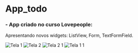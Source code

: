 # App_todo
### - App criado no curso Lovepeople:
Apresentando novos widgets: ListView, Form, TextFormField.

![Tela 1](https://github.com/AbmaPolaro/App-todo/assets/123116279/4b1c0ad0-56c6-49e7-8c2a-ff61153d406b)
![Tela 2](https://github.com/AbmaPolaro/App-todo/assets/123116279/a09e9eee-2d3b-464c-a7ca-4276ad04cdcf)
![Tela 2 1](https://github.com/AbmaPolaro/App-todo/assets/123116279/da5e04b8-bd88-4bd1-afb3-80d4c5bd3a73)
![Tela 1 1](https://github.com/AbmaPolaro/App-todo/assets/123116279/b88b9116-924f-4d8b-8eea-a6d4989af343)






